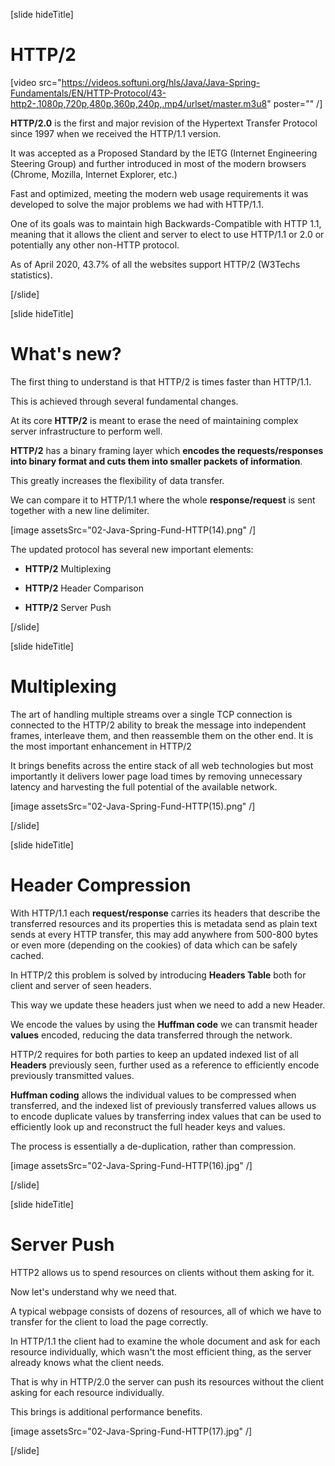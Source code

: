 [slide hideTitle]

# HTTP/2

[video src="https://videos.softuni.org/hls/Java/Java-Spring-Fundamentals/EN/HTTP-Protocol/43-http2-,1080p,720p,480p,360p,240p,.mp4/urlset/master.m3u8" poster="" /]

**HTTP/2.0** is the first and major revision of the Hypertext Transfer Protocol since 1997 when we received the HTTP/1.1 version.

It was accepted as a Proposed Standard by the IETG (Internet Engineering Steering Group) and further introduced in most of the modern browsers (Chrome, Mozilla, Internet Explorer, etc.)

Fast and optimized, meeting the modern web usage requirements it was developed to solve the major problems we had with HTTP/1.1.

One of its goals was to maintain high Backwards-Compatible with HTTP 1.1, meaning that it allows the client and server to elect to use HTTP/1.1 or 2.0 or potentially any other non-HTTP protocol.

As of April 2020, 43.7% of all the websites support HTTP/2 (W3Techs statistics).

[/slide]

[slide hideTitle]

# What's new? 

The first thing to understand is that HTTP/2 is times faster than HTTP/1.1.

This is achieved through several fundamental changes.

At its core **HTTP/2** is meant to erase the need of maintaining complex server infrastructure to perform well.

**HTTP/2** has a binary framing layer which **encodes the requests/responses into binary format and cuts them into smaller packets of information**.

This greatly increases the flexibility of data transfer.

We can compare it to HTTP/1.1 where the whole **response/request** is sent together with a new line delimiter.

[image assetsSrc="02-Java-Spring-Fund-HTTP(14).png" /]

The updated protocol has several new important elements:

- **HTTP/2** Multiplexing

- **HTTP/2** Header Comparison

- **HTTP/2** Server Push

[/slide]

[slide hideTitle]

# Multiplexing

The art of handling multiple streams over a single TCP connection is connected to the HTTP/2 ability to break the message into independent frames, interleave them, and then reassemble them on the other end. It is the most important enhancement in HTTP/2

It brings benefits across the entire stack of all web technologies but most importantly it delivers lower page load times by removing unnecessary latency and harvesting the full potential of the available network.

[image assetsSrc="02-Java-Spring-Fund-HTTP(15).png" /]

[/slide]

[slide hideTitle]

# Header Compression

With HTTP/1.1 each **request/response** carries its headers that describe the transferred resources and its properties this is metadata send as plain text sends at every HTTP transfer, this may add anywhere from 500-800 bytes or even more (depending on the cookies) of data which can be safely cached.

In HTTP/2 this problem is solved by introducing **Headers Table** both for client and server of seen headers.

This way we update these headers just when we need to add a new Header.

We encode the values by using the **Huffman code** we can transmit header **values** encoded, reducing the data transferred through the network.

HTTP/2 requires for both parties to keep an updated indexed list of all **Headers** previously seen, further used as a reference to efficiently encode previously transmitted values.

**Huffman coding** allows the individual values to be compressed when transferred, and the indexed list of previously transferred values allows us to encode duplicate values by transferring index values that can be used to efficiently look up and reconstruct the full header keys and values.

The process is essentially a de-duplication, rather than compression.

[image assetsSrc="02-Java-Spring-Fund-HTTP(16).jpg" /]

[/slide]

[slide hideTitle]

# Server Push

HTTP2 allows us to spend resources on clients without them asking for it.

Now let's understand why we need that. 

A typical webpage consists of dozens of resources, all of which we have to transfer for the client to load the page correctly.

In HTTP/1.1 the client had to examine the whole document and ask for each resource individually, which wasn't the most efficient thing, as the server already knows what the client needs.

That is why in HTTP/2.0 the server can push its resources without the client asking for each resource individually. 

This brings is additional performance benefits.

[image assetsSrc="02-Java-Spring-Fund-HTTP(17).jpg" /]

[/slide]

